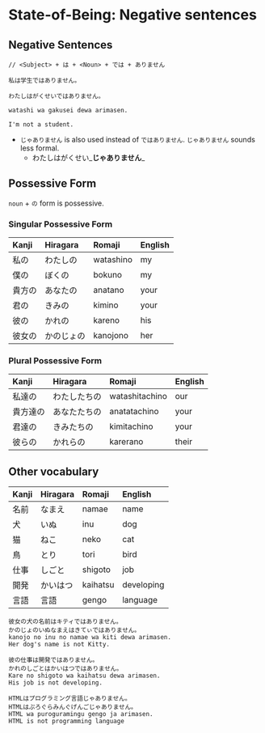 # State-of-Being: Negative sentences

## Negative Sentences

```text
// <Subject> + は + <Noun> + では + ありません

私は学生ではありません。

わたしはがくせいではありません。

watashi wa gakusei dewa arimasen.

I'm not a student.
```

* `じゃありません` is also used instead of `ではありません`. `じゃありません` sounds less formal.
  * わたしはがくせい_**じゃありません**_

## Possessive Form

`noun` + `の` form is possessive.

### Singular Possessive Form

| Kanji | Hiragara | Romaji | English |
| :--- | :--- | :--- | :--- |
| 私の | わたしの | watashino | my |
| 僕の | ぼくの | bokuno | my |
| 貴方の | あなたの | anatano | your |
| 君の | きみの | kimino | your |
| 彼の | かれの | kareno | his |
| 彼女の | かのじょの | kanojono | her |

### Plural Possessive Form

| Kanji | Hiragara | Romaji | English |
| :--- | :--- | :--- | :--- |
| 私達の | わたしたちの | watashitachino | our |
| 貴方達の | あなたたちの | anatatachino | your |
| 君達の | きみたちの | kimitachino | your |
| 彼らの | かれらの | karerano | their |

## Other vocabulary

| Kanji | Hiragara | Romaji | English |
| :--- | :--- | :--- | :--- |
| 名前 | なまえ | namae | name |
| 犬 | いぬ | inu | dog |
| 猫 | ねこ | neko | cat |
| 鳥 | とり | tori | bird |
| 仕事 | しごと | shigoto | job |
| 開発 | かいはつ | kaihatsu | developing |
| 言語 | 言語 | gengo | language |

```text
彼女の犬の名前はキティではありません。
かのじょのいぬなまえはきてぃではありません。
kanojo no inu no namae wa kiti dewa arimasen.
Her dog's name is not Kitty.

彼の仕事は開発ではありません。
かれのしごとはかいはつではありません。
Kare no shigoto wa kaihatsu dewa arimasen.
His job is not developing.

HTMLはプログラミング言語じゃありません。
HTMLはぷろぐらみんぐげんごじゃありません。
HTML wa puroguramingu gengo ja arimasen.
HTML is not programming language
```

